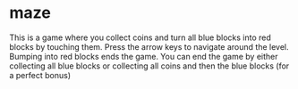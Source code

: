 # maze
This is a game where you collect coins and turn all blue blocks into red blocks by touching them. 
Press the arrow keys to navigate around the level. 
Bumping into red blocks ends the game. 
You can end the game by either collecting all blue blocks or collecting all coins and then the blue blocks (for a perfect bonus) 
